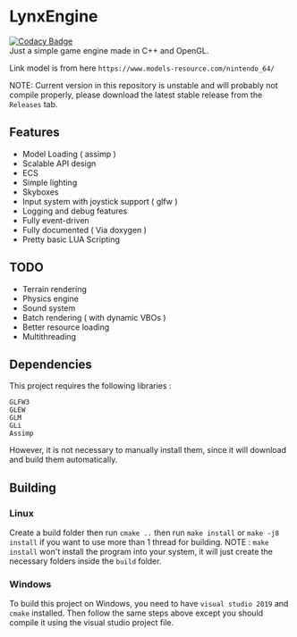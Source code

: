 # LynxEngine 
[![Codacy Badge](https://app.codacy.com/project/badge/Grade/43d567336363474da3830f0cd6d01728)](https://www.codacy.com/gh/marluxia95/SimpleGameEngine/dashboard?utm_source=github.com&amp;utm_medium=referral&amp;utm_content=marluxia95/SimpleGameEngine&amp;utm_campaign=Badge_Grade)\
Just a simple game engine made in C++ and OpenGL. 

Link model is from here `https://www.models-resource.com/nintendo_64/`

NOTE: Current version in this repository is unstable and will probably not compile properly, please download the latest stable release from the `Releases` tab. 
## Features

- Model Loading ( assimp )
- Scalable API design
- ECS
- Simple lighting 
- Skyboxes
- Input system with joystick support ( glfw )
- Logging and debug features
- Fully event-driven
- Fully documented ( Via doxygen )
- Pretty basic LUA Scripting 

## TODO

- Terrain rendering 
- Physics engine
- Sound system
- Batch rendering ( with dynamic VBOs )
- Better resource loading
- Multithreading

## Dependencies
This project requires the following libraries :
```
GLFW3
GLEW
GLM
GLi
Assimp
```

However, it is not necessary to manually install them, since it will download and build them automatically.

## Building

### Linux

Create a build folder then run `cmake ..` then run `make install` or `make -j8 install` if you want to use more than 1 thread for building.
NOTE : `make install` won't install the program into your system, it will just create the necessary folders inside the `build` folder.

### Windows

To build this project on Windows, you need to have `visual studio 2019` and `cmake` installed. Then follow the same steps above except you should compile it using the visual studio project file.
